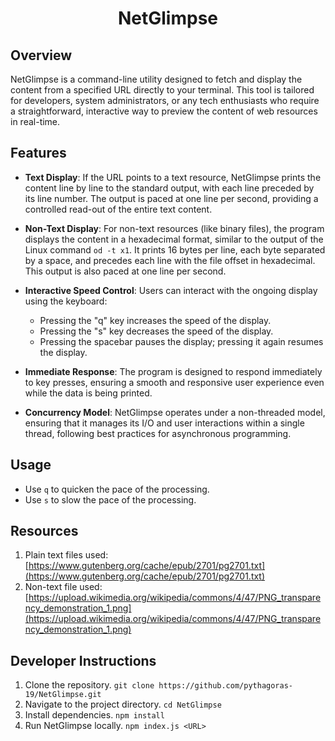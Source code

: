 <h1 align="center">NetGlimpse</h1>

## Overview

NetGlimpse is a command-line utility designed to fetch and display the content from a specified URL directly to your terminal. This tool is tailored for developers, system administrators, or any tech enthusiasts who require a straightforward, interactive way to preview the content of web resources in real-time.

## Features

- **Text Display**: If the URL points to a text resource, NetGlimpse prints the content line by line to the standard output, with each line preceded by its line number. The output is paced at one line per second, providing a controlled read-out of the entire text content.

- **Non-Text Display**: For non-text resources (like binary files), the program displays the content in a hexadecimal format, similar to the output of the Linux command `od -t x1`. It prints 16 bytes per line, each byte separated by a space, and precedes each line with the file offset in hexadecimal. This output is also paced at one line per second.

- **Interactive Speed Control**: Users can interact with the ongoing display using the keyboard:
    - Pressing the "q" key increases the speed of the display.
    - Pressing the "s" key decreases the speed of the display.
    - Pressing the spacebar pauses the display; pressing it again resumes the display.

- **Immediate Response**: The program is designed to respond immediately to key presses, ensuring a smooth and responsive user experience even while the data is being printed.

- **Concurrency Model**: NetGlimpse operates under a non-threaded model, ensuring that it manages its I/O and user interactions within a single thread, following best practices for asynchronous programming.

## Usage

- Use `q` to quicken the pace of the processing.
- Use `s` to slow the pace of the processing.

## Resources

1. Plain text files used: [https://www.gutenberg.org/cache/epub/2701/pg2701.txt](https://www.gutenberg.org/cache/epub/2701/pg2701.txt)
2. Non-text file used: [https://upload.wikimedia.org/wikipedia/commons/4/47/PNG_transparency_demonstration_1.png](https://upload.wikimedia.org/wikipedia/commons/4/47/PNG_transparency_demonstration_1.png)

## Developer Instructions
1. Clone the repository.
``git clone https://github.com/pythagoras-19/NetGlimpse.git``
2. Navigate to the project directory.
``cd NetGlimpse``
3. Install dependencies.
``npm install``
4. Run NetGlimpse locally.
``npm index.js <URL>``